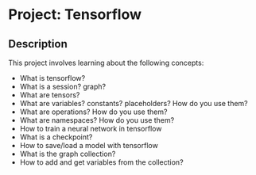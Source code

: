 # Project: Tensorflow

## Description
This project involves learning about the following concepts:
 * What is tensorflow?
 * What is a session? graph?
 * What are tensors?
 * What are variables? constants? placeholders? How do you use them?
 * What are operations? How do you use them?
 * What are namespaces? How do you use them?
 * How to train a neural network in tensorflow
 * What is a checkpoint?
 * How to save/load a model with tensorflow
 * What is the graph collection?
 * How to add and get variables from the collection?
